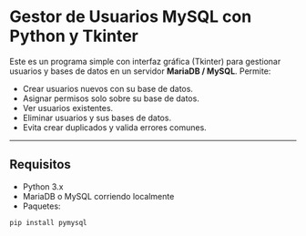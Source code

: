# Gestor de Usuarios MySQL con Python y Tkinter

Este es un programa simple con interfaz gráfica (Tkinter) para gestionar usuarios y bases de datos en un servidor **MariaDB / MySQL**. Permite:

- Crear usuarios nuevos con su base de datos.
- Asignar permisos solo sobre su base de datos.
- Ver usuarios existentes.
- Eliminar usuarios y sus bases de datos.
- Evita crear duplicados y valida errores comunes.

---

## Requisitos

- Python 3.x
- MariaDB o MySQL corriendo localmente
- Paquetes:

```bash
pip install pymysql
